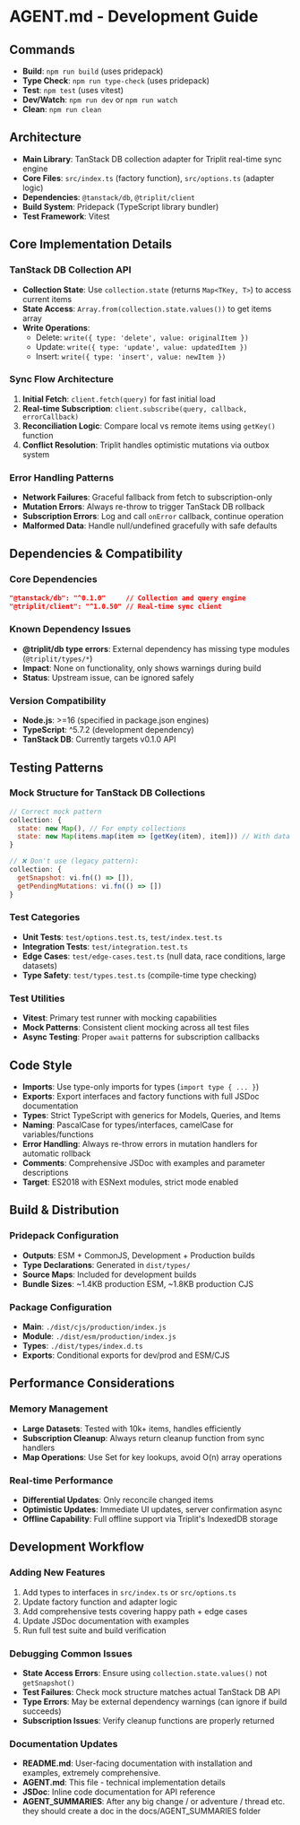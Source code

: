 # AGENT.md - Development Guide

## Commands
- **Build**: `npm run build` (uses pridepack)
- **Type Check**: `npm run type-check` (uses pridepack)
- **Test**: `npm test` (uses vitest)
- **Dev/Watch**: `npm run dev` or `npm run watch`
- **Clean**: `npm run clean`

## Architecture
- **Main Library**: TanStack DB collection adapter for Triplit real-time sync engine
- **Core Files**: `src/index.ts` (factory function), `src/options.ts` (adapter logic)
- **Dependencies**: `@tanstack/db`, `@triplit/client` 
- **Build System**: Pridepack (TypeScript library bundler)
- **Test Framework**: Vitest

## Core Implementation Details

### TanStack DB Collection API
- **Collection State**: Use `collection.state` (returns `Map<TKey, T>`) to access current items
- **State Access**: `Array.from(collection.state.values())` to get items array
- **Write Operations**: 
  - Delete: `write({ type: 'delete', value: originalItem })`
  - Update: `write({ type: 'update', value: updatedItem })`
  - Insert: `write({ type: 'insert', value: newItem })`

### Sync Flow Architecture
1. **Initial Fetch**: `client.fetch(query)` for fast initial load
2. **Real-time Subscription**: `client.subscribe(query, callback, errorCallback)`
3. **Reconciliation Logic**: Compare local vs remote items using `getKey()` function
4. **Conflict Resolution**: Triplit handles optimistic mutations via outbox system

### Error Handling Patterns
- **Network Failures**: Graceful fallback from fetch to subscription-only
- **Mutation Errors**: Always re-throw to trigger TanStack DB rollback
- **Subscription Errors**: Log and call `onError` callback, continue operation
- **Malformed Data**: Handle null/undefined gracefully with safe defaults

## Dependencies & Compatibility

### Core Dependencies
```json
"@tanstack/db": "^0.1.0"     // Collection and query engine
"@triplit/client": "^1.0.50" // Real-time sync client
```

### Known Dependency Issues
- **@triplit/db type errors**: External dependency has missing type modules (`@triplit/types/*`)
- **Impact**: None on functionality, only shows warnings during build
- **Status**: Upstream issue, can be ignored safely

### Version Compatibility
- **Node.js**: >=16 (specified in package.json engines)
- **TypeScript**: ^5.7.2 (development dependency)
- **TanStack DB**: Currently targets v0.1.0 API

## Testing Patterns

### Mock Structure for TanStack DB Collections
```javascript
// Correct mock pattern
collection: {
  state: new Map(), // For empty collections  
  state: new Map(items.map(item => [getKey(item), item])) // With data
}

// ❌ Don't use (legacy pattern):
collection: {
  getSnapshot: vi.fn(() => []),
  getPendingMutations: vi.fn(() => [])
}
```

### Test Categories
- **Unit Tests**: `test/options.test.ts`, `test/index.test.ts` 
- **Integration Tests**: `test/integration.test.ts`
- **Edge Cases**: `test/edge-cases.test.ts` (null data, race conditions, large datasets)
- **Type Safety**: `test/types.test.ts` (compile-time type checking)

### Test Utilities
- **Vitest**: Primary test runner with mocking capabilities
- **Mock Patterns**: Consistent client mocking across all test files
- **Async Testing**: Proper `await` patterns for subscription callbacks

## Code Style
- **Imports**: Use type-only imports for types (`import type { ... }`)
- **Exports**: Export interfaces and factory functions with full JSDoc documentation
- **Types**: Strict TypeScript with generics for Models, Queries, and Items
- **Naming**: PascalCase for types/interfaces, camelCase for variables/functions
- **Error Handling**: Always re-throw errors in mutation handlers for automatic rollback
- **Comments**: Comprehensive JSDoc with examples and parameter descriptions
- **Target**: ES2018 with ESNext modules, strict mode enabled

## Build & Distribution

### Pridepack Configuration
- **Outputs**: ESM + CommonJS, Development + Production builds
- **Type Declarations**: Generated in `dist/types/`
- **Source Maps**: Included for development builds
- **Bundle Sizes**: ~1.4KB production ESM, ~1.8KB production CJS

### Package Configuration  
- **Main**: `./dist/cjs/production/index.js`
- **Module**: `./dist/esm/production/index.js`
- **Types**: `./dist/types/index.d.ts`
- **Exports**: Conditional exports for dev/prod and ESM/CJS

## Performance Considerations

### Memory Management
- **Large Datasets**: Tested with 10k+ items, handles efficiently
- **Subscription Cleanup**: Always return cleanup function from sync handlers
- **Map Operations**: Use Set for key lookups, avoid O(n) array operations

### Real-time Performance
- **Differential Updates**: Only reconcile changed items
- **Optimistic Updates**: Immediate UI updates, server confirmation async
- **Offline Capability**: Full offline support via Triplit's IndexedDB storage

## Development Workflow

### Adding New Features
1. Add types to interfaces in `src/index.ts` or `src/options.ts`
2. Update factory function and adapter logic
3. Add comprehensive tests covering happy path + edge cases
4. Update JSDoc documentation with examples
5. Run full test suite and build verification

### Debugging Common Issues
- **State Access Errors**: Ensure using `collection.state.values()` not `getSnapshot()`
- **Test Failures**: Check mock structure matches actual TanStack DB API
- **Type Errors**: May be external dependency warnings (can ignore if build succeeds)
- **Subscription Issues**: Verify cleanup functions are properly returned

### Documentation Updates
- **README.md**: User-facing documentation with installation and examples, extremely comprehensive.
- **AGENT.md**: This file - technical implementation details
- **JSDoc**: Inline code documentation for API reference
- **AGENT_SUMMARIES**: After any big change / or adventure / thread etc. they should create a doc in the docs/AGENT_SUMMARIES folder
